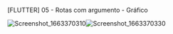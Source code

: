 [FLUTTER] 05 - Rotas com argumento - Gráfico



![Screenshot_1663370310](https://user-images.githubusercontent.com/113135536/190829921-54f6327c-ab01-477c-b3ff-0e5397cb10d7.png)![Screenshot_1663370330](https://user-images.githubusercontent.com/113135536/190829937-44678dda-ea69-40e5-a2bf-c827fdc0cf19.png)








